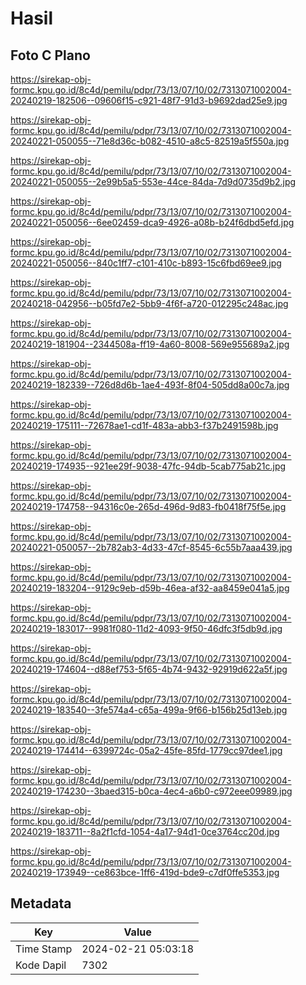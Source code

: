 # Hasil

## Foto C Plano

https://sirekap-obj-formc.kpu.go.id/8c4d/pemilu/pdpr/73/13/07/10/02/7313071002004-20240219-182506--09606f15-c921-48f7-91d3-b9692dad25e9.jpg

https://sirekap-obj-formc.kpu.go.id/8c4d/pemilu/pdpr/73/13/07/10/02/7313071002004-20240221-050055--71e8d36c-b082-4510-a8c5-82519a5f550a.jpg

https://sirekap-obj-formc.kpu.go.id/8c4d/pemilu/pdpr/73/13/07/10/02/7313071002004-20240221-050055--2e99b5a5-553e-44ce-84da-7d9d0735d9b2.jpg

https://sirekap-obj-formc.kpu.go.id/8c4d/pemilu/pdpr/73/13/07/10/02/7313071002004-20240221-050056--6ee02459-dca9-4926-a08b-b24f6dbd5efd.jpg

https://sirekap-obj-formc.kpu.go.id/8c4d/pemilu/pdpr/73/13/07/10/02/7313071002004-20240221-050056--840c1ff7-c101-410c-b893-15c6fbd69ee9.jpg

https://sirekap-obj-formc.kpu.go.id/8c4d/pemilu/pdpr/73/13/07/10/02/7313071002004-20240218-042956--b05fd7e2-5bb9-4f6f-a720-012295c248ac.jpg

https://sirekap-obj-formc.kpu.go.id/8c4d/pemilu/pdpr/73/13/07/10/02/7313071002004-20240219-181904--2344508a-ff19-4a60-8008-569e955689a2.jpg

https://sirekap-obj-formc.kpu.go.id/8c4d/pemilu/pdpr/73/13/07/10/02/7313071002004-20240219-182339--726d8d6b-1ae4-493f-8f04-505dd8a00c7a.jpg

https://sirekap-obj-formc.kpu.go.id/8c4d/pemilu/pdpr/73/13/07/10/02/7313071002004-20240219-175111--72678ae1-cd1f-483a-abb3-f37b2491598b.jpg

https://sirekap-obj-formc.kpu.go.id/8c4d/pemilu/pdpr/73/13/07/10/02/7313071002004-20240219-174935--921ee29f-9038-47fc-94db-5cab775ab21c.jpg

https://sirekap-obj-formc.kpu.go.id/8c4d/pemilu/pdpr/73/13/07/10/02/7313071002004-20240219-174758--94316c0e-265d-496d-9d83-fb0418f75f5e.jpg

https://sirekap-obj-formc.kpu.go.id/8c4d/pemilu/pdpr/73/13/07/10/02/7313071002004-20240221-050057--2b782ab3-4d33-47cf-8545-6c55b7aaa439.jpg

https://sirekap-obj-formc.kpu.go.id/8c4d/pemilu/pdpr/73/13/07/10/02/7313071002004-20240219-183204--9129c9eb-d59b-46ea-af32-aa8459e041a5.jpg

https://sirekap-obj-formc.kpu.go.id/8c4d/pemilu/pdpr/73/13/07/10/02/7313071002004-20240219-183017--9981f080-11d2-4093-9f50-46dfc3f5db9d.jpg

https://sirekap-obj-formc.kpu.go.id/8c4d/pemilu/pdpr/73/13/07/10/02/7313071002004-20240219-174604--d88ef753-5f65-4b74-9432-92919d622a5f.jpg

https://sirekap-obj-formc.kpu.go.id/8c4d/pemilu/pdpr/73/13/07/10/02/7313071002004-20240219-183540--3fe574a4-c65a-499a-9f66-b156b25d13eb.jpg

https://sirekap-obj-formc.kpu.go.id/8c4d/pemilu/pdpr/73/13/07/10/02/7313071002004-20240219-174414--6399724c-05a2-45fe-85fd-1779cc97dee1.jpg

https://sirekap-obj-formc.kpu.go.id/8c4d/pemilu/pdpr/73/13/07/10/02/7313071002004-20240219-174230--3baed315-b0ca-4ec4-a6b0-c972eee09989.jpg

https://sirekap-obj-formc.kpu.go.id/8c4d/pemilu/pdpr/73/13/07/10/02/7313071002004-20240219-183711--8a2f1cfd-1054-4a17-94d1-0ce3764cc20d.jpg

https://sirekap-obj-formc.kpu.go.id/8c4d/pemilu/pdpr/73/13/07/10/02/7313071002004-20240219-173949--ce863bce-1ff6-419d-bde9-c7df0ffe5353.jpg


## Metadata

| Key        | Value               |
| ---------- | ------------------- |
| Time Stamp | 2024-02-21 05:03:18 |
| Kode Dapil | 7302                |



